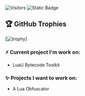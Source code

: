 ![Visitors](https://visitor-badge.laobi.icu/badge?page_id=NougatBitz&right_color=%23262626&left_color=%23121212)
![Static Badge](https://img.shields.io/badge/6%20Years-FFFFFF?logo=lua&label=Developer&labelColor=%23121212&color=%23262626)

## 🏆 GitHub Trophies
[![trophy](https://github-profile-trophy.vercel.app/?username=andytubeee&theme=nord&column=7)]

### ⚡ Current project I'm work on: 
* LuaU Bytecode Toolkit

### ✨ Projects I want to work on:  
* A Lua Obfuscator
